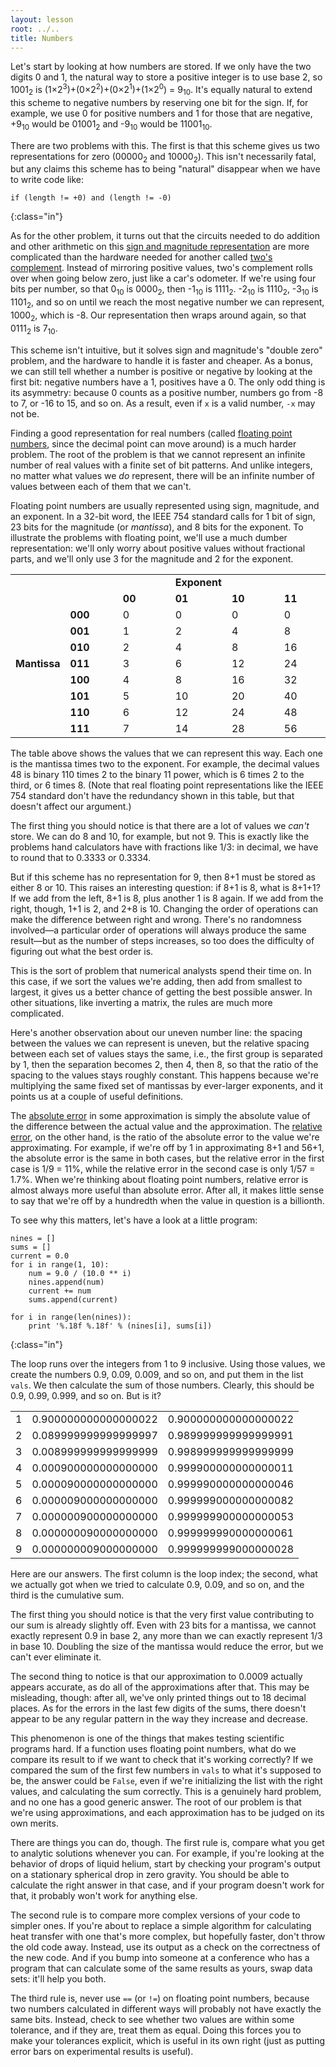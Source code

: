 ```yaml
---
layout: lesson
root: ../..
title: Numbers
---
```

Let's start by looking at how numbers are stored.
If we only have the two digits 0 and 1,
the natural way to store a positive integer is to use base 2,
so 1001<sub>2</sub> is
(1&times;2<sup>3</sup>)+(0&times;2<sup>2</sup>)+(0&times;2<sup>1</sup>)+(1&times;2<sup>0</sup>) = 9<sub>10</sub>.
It's equally natural to extend this scheme to negative numbers by reserving one bit for the sign.
If, for example, we use 0 for positive numbers and 1 for those that are negative,
+9<sub>10</sub> would be 01001<sub>2</sub> and -9<sub>10</sub> would be 11001<sub>10</sub>.

There are two problems with this.
The first is that this scheme gives us two representations for zero (00000<sub>2</sub> and 10000<sub>2</sub>).
This isn't necessarily fatal,
but any claims this scheme has to being "natural" disappear when we have to write code like:

~~~
if (length != +0) and (length != -0)
~~~
{:class="in"}

As for the other problem,
it turns out that the circuits needed to do addition and other arithmetic on this
[sign and magnitude representation](../../gloss.html#sign-and-magnitude)
are more complicated than the hardware needed for another called
[two's complement](../../gloss.html#twos-complement).
Instead of mirroring positive values,
two's complement rolls over when going below zero,
just like a car's odometer.
If we're using four bits per number,
so that 0<sub>10</sub> is 0000<sub>2</sub>,
then -1<sub>10</sub> is 1111<sub>2</sub>.
-2<sub>10</sub> is 1110<sub>2</sub>,
-3<sub>10</sub> is 1101<sub>2</sub>,
and so on until we reach the most negative number we can represent,
1000<sub>2</sub>, which is -8.
Our representation then wraps around again, so that 0111<sub>2</sub> is 7<sub>10</sub>.

This scheme isn't intuitive,
but it solves sign and magnitude's "double zero" problem,
and the hardware to handle it is faster and cheaper.
As a bonus,
we can still tell whether a number is positive or negative by looking at the first bit:
negative numbers have a 1, positives have a 0.
The only odd thing is its asymmetry:
because 0 counts as a positive number,
numbers go from -8 to 7, or -16 to 15, and so on.
As a result, even if `x` is a valid number, `-x` may not be.

Finding a good representation for real numbers
(called [floating point numbers](../../gloss.html#float-point-number),
since the decimal point can move around)
is a much harder problem.
The root of the problem is that
we cannot represent an infinite number of real values with a finite set of bit patterns.
And unlike integers,
no matter what values we *do* represent,
there will be an infinite number of values between each of them that we can't.

Floating point numbers are usually represented using sign, magnitude, and an exponent.
In a 32-bit word,
the IEEE 754 standard calls for 1 bit of sign,
23 bits for the magnitude (or *mantissa*),
and 8 bits for the exponent.
To illustrate the problems with floating point,
we'll use a much dumber representation:
we'll only worry about positive values without fractional parts,
and we'll only use 3 for the magnitude and 2 for the exponent.

<!--- Remove this style when vertical headers was supported by pandoc:
https://github.com/jgm/pandoc/issues/1359 -->
<style>
.table-exponent td {
    width:17%;
}
.table-exponent td.table-exponent-header {
    font-weight: bold;
}
</style>

<!--- Merge cells around "Exponent" when colspan was supported by pandoc:
https://github.com/jgm/pandoc/issues/1340 -->
<table class="table table-striped table-exponent">
<tr><td></td>        <td>   </td><td></td><td class="table-exponent-header">Exponent</td><td></td><td></td></tr>
<tr><td></td>        <td>   </td><td class="table-exponent-header">00</td><td class="table-exponent-header">01</td><td class="table-exponent-header">10</td><td class="table-exponent-header">11</td></tr>
<tr><td></td>        <td class="table-exponent-header">000</td><td> 0</td><td> 0</td><td> 0</td><td> 0</td></tr>
<tr><td></td>        <td class="table-exponent-header">001</td><td> 1</td><td> 2</td><td> 4</td><td> 8</td></tr>
<tr><td></td>        <td class="table-exponent-header">010</td><td> 2</td><td> 4</td><td> 8</td><td>16</td></tr>
<tr><td class="table-exponent-header">Mantissa</td><td class="table-exponent-header">011</td><td> 3</td><td> 6</td><td>12</td><td>24</td></tr>
<tr><td></td>        <td class="table-exponent-header">100</td><td> 4</td><td> 8</td><td>16</td><td>32</td></tr>
<tr><td></td>        <td class="table-exponent-header">101</td><td> 5</td><td>10</td><td>20</td><td>40</td></tr>
<tr><td></td>        <td class="table-exponent-header">110</td><td> 6</td><td>12</td><td>24</td><td>48</td></tr>
<tr><td></td>        <td class="table-exponent-header">111</td><td> 7</td><td>14</td><td>28</td><td>56</td></tr>
</table>

The table above
shows the values that we can represent this way.
Each one is the mantissa times two to the exponent.
For example, the decimal values 48 is binary 110 times 2 to the binary 11 power,
which is 6 times 2 to the third,
or 6 times 8.
(Note that real floating point representations like the IEEE 754 standard
don't have the redundancy shown in this table,
but that doesn't affect our argument.)

The first thing you should notice is that there are a lot of values we *can't* store.
We can do 8 and 10, for example, but not 9.
This is exactly like the problems hand calculators have with fractions like 1/3:
in decimal, we have to round that to 0.3333 or 0.3334.

But if this scheme has no representation for 9,
then 8+1 must be stored as either 8 or 10.
This raises an interesting question:
if 8+1 is 8, what is 8+1+1?
If we add from the left, 8+1 is 8, plus another 1 is 8 again.
If we add from the right, though, 1+1 is 2, and 2+8 is 10.
Changing the order of operations can make the difference between right and wrong.
There's no randomness involved&mdash;a particular order of operations
will always produce the same result&mdash;but
as the number of steps increases,
so too does the difficulty of figuring out what the best order is.

This is the sort of problem that numerical analysts spend their time on.
In this case, if we sort the values we're adding, then add from smallest to largest,
it gives us a better chance of getting the best possible answer.
In other situations,
like inverting a matrix,
the rules are much more complicated.

Here's another observation about our uneven number line:
the spacing between the values we can represent is uneven,
but the relative spacing between each set of values stays the same,
i.e., the first group is separated by 1, then the separation becomes 2, then 4, then 8,
so that the ratio of the spacing to the values stays roughly constant.
This happens because we're multiplying the same fixed set of mantissas by ever-larger exponents,
and it points us at a couple of useful definitions.

The [absolute error](../../gloss.html#absolute-error) in some approximation
is simply the absolute value of the difference between the actual value and the approximation.
The [relative error](../../gloss.html#relative-error),
on the other hand,
is the ratio of the absolute error to the value we're approximating.
For example, if we're off by 1 in approximating 8+1 and 56+1,
the absolute error is the same in both cases,
but the relative error in the first case is 1/9 = 11%,
while the relative error in the second case is only 1/57 = 1.7%.
When we're thinking about floating point numbers,
relative error is almost always more useful than absolute error.
After all,
it makes little sense to say that we're off by a hundredth when the value in question is a billionth.

To see why this matters, let's have a look at a little program:

~~~
nines = []
sums = []
current = 0.0
for i in range(1, 10):
    num = 9.0 / (10.0 ** i)
    nines.append(num)
    current += num
    sums.append(current)

for i in range(len(nines)):
    print '%.18f %.18f' % (nines[i], sums[i])
~~~
{:class="in"}

The loop runs over the integers from 1 to 9 inclusive.
Using those values, we create the numbers 0.9, 0.09, 0.009, and so on, and put them in the list `vals`.
We then calculate the sum of those numbers.
Clearly, this should be 0.9, 0.99, 0.999, and so on.
But is it?

<table class="table table-striped">
<tr><td>1</td><td>0.900000000000000022</td><td>0.900000000000000022</td></tr>
<tr><td>2</td><td>0.089999999999999997</td><td>0.989999999999999991</td></tr>
<tr><td>3</td><td>0.008999999999999999</td><td>0.998999999999999999</td></tr>
<tr><td>4</td><td>0.000900000000000000</td><td>0.999900000000000011</td></tr>
<tr><td>5</td><td>0.000090000000000000</td><td>0.999990000000000046</td></tr>
<tr><td>6</td><td>0.000009000000000000</td><td>0.999999000000000082</td></tr>
<tr><td>7</td><td>0.000000900000000000</td><td>0.999999900000000053</td></tr>
<tr><td>8</td><td>0.000000090000000000</td><td>0.999999990000000061</td></tr>
<tr><td>9</td><td>0.000000009000000000</td><td>0.999999999000000028</td></tr>
</table>

Here are our answers.
The first column is the loop index;
the second, what we actually got when we tried to calculate 0.9, 0.09, and so on,
and the third is the cumulative sum.

The first thing you should notice is that the very first value contributing to our sum is already slightly off.
Even with 23 bits for a mantissa,
we cannot exactly represent 0.9 in base 2,
any more than we can exactly represent 1/3 in base 10.
Doubling the size of the mantissa would reduce the error,
but we can't ever eliminate it.

The second thing to notice is that our approximation to 0.0009 actually appears accurate,
as do all of the approximations after that.
This may be misleading, though:
after all,
we've only printed things out to 18 decimal places.
As for the errors in the last few digits of the sums,
there doesn't appear to be any regular pattern in the way they increase and decrease.

This phenomenon is one of the things that makes testing scientific programs hard.
If a function uses floating point numbers,
what do we compare its result to
if we want to check that it's working correctly?
If we compared the sum of the first few numbers in `vals` to what it's supposed to be,
the answer could be `False`,
even if we're initializing the list with the right values,
and calculating the sum correctly.
This is a genuinely hard problem,
and no one has a good generic answer.
The root of our problem is that we're using approximations,
and each approximation has to be judged on its own merits.

There are things you can do, though.
The first rule is,
compare what you get to analytic solutions whenever you can.
For example,
if you're looking at the behavior of drops of liquid helium,
start by checking your program's output on a stationary spherical drop in zero gravity.
You should be able to calculate the right answer in that case,
and if your program doesn't work for that,
it probably won't work for anything else.

The second rule is to compare more complex versions of your code to simpler ones.
If you're about to replace a simple algorithm for calculating heat transfer with one that's more complex,
but hopefully faster,
don't throw the old code away.
Instead,
use its output as a check on the correctness of the new code.
And if you bump into someone at a conference who has a program that can calculate some of the same results as yours,
swap data sets:
it'll help you both.

The third rule is, never use `==` (or `!=`) on floating point numbers,
because two numbers calculated in different ways will probably not have exactly the same bits.
Instead,
check to see whether two values are within some tolerance,
and if they are,
treat them as equal.
Doing this forces you to make your tolerances explicit,
which is useful in its own right
(just as putting error bars on experimental results is useful).
